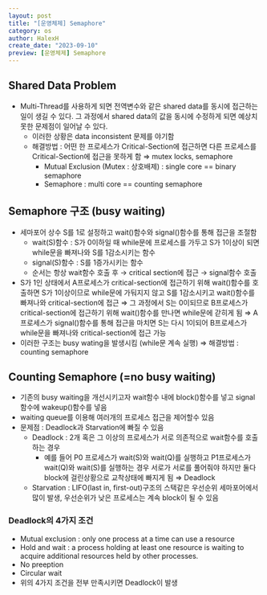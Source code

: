 ```yaml
---
layout: post
title: "[운영체제] Semaphore"
category: os
author: HalexH
create_date: "2023-09-10"
preview: [운영체제] Semaphore
---
```


## Shared Data Problem

- Multi-Thread를 사용하게 되면 전역변수와 같은 shared data를 동시에 접근하는 일이 생길 수 있다. 그 과정에서 shared data의 값을 동시에 수정하게 되면 예상치 못한 문제점이 일어날 수 있다.
    - 이러한 상황은 data inconsistent 문제를 야기함
    - 해결방법 : 어떤 한 프로세스가 Critical-Section에 접근하면 다른 프로세스를 Critical-Section에 접근을 못하게 함 ⇒ mutex locks, semaphore
        - Mutual Exclusion (Mutex : 상호배제) : single core == binary semaphore
        - Semaphore : multi core == counting semaphore

## Semaphore 구조 (busy waiting)

- 세마포어 상수 S를 1로 설정하고 wait()함수와 signal()함수를 통해 접근을 조절함
    - wait(S)함수 : S가 0이하일 때 while문에 프로세스를 가두고 S가 1이상이 되면 while문을 빠져나와 S를 1감소시키는 함수
    - signal(S)함수 : S를 1증가시키는 함수
    - 순서는 항상 wait함수 호출 후 → critical section에 접근 → signal함수 호출
- S가 1인 상태에서 A프로세스가 critical-section에 접근하기 위해 wait()함수를 호출하면 S가 1이상이므로 while문에 가둬지지 않고 S를 1감소시키고 wait()함수를 빠져나와 critical-section에 접근 ⇒ 그 과정에서 S는 0이되므로 B프로세스가 critical-section에 접근하기 위해 wait()함수를 만나면 while문에 갇히게 됨 ⇒ A프로세스가 signal()함수를 통해 접근을 마치면 S는 다시 1이되어 B프로세스가 while문을 빠져나와 critical-section에 접근 가능
- 이러한 구조는 busy wating을 발생시킴 (while문 계속 실행) ⇒ 해결방법 : counting semaphore

## Counting Semaphore (=no busy waiting)

- 기존의 busy waiting을 개선시키고자 wait함수 내에 block()함수를 넣고 signal함수에 wakeup()함수를 넣음
- waiting queue를 이용해 여러개의 프로세스 접근을 제어할수 있음
- 문제점 : Deadlock과 Starvation에 빠질 수 있음
    - Deadlock : 2개 혹은 그 이상의 프로세스가 서로 의존적으로 wait함수를 호출하는 경우
        - 예를 들어 P0 프로세스가 wait(S)와 wait(Q)를 실행하고 P1프로세스가 wait(Q)와 wait(S)를 실행하는 경우 서로가 서로를 풀어줘야 하지만 둘다 block에 걸린상황으로 교착상태에 빠지게 됨 ⇒ Deadlock
    - Starvation : LIFO(last in, first-out)구조의 스택같은 우선순위 세마포어에서 많이 발생, 우선순위가 낮은 프로세스는 계속 block이 될 수 있음

### Deadlock의 4가지 조건

- Mutual exclusion : only one process at a time can use a resource
- Hold and wait : a process holding at least one resource is waiting to acquire additional resources held by other processes.
- No preeption
- Circular wait
- 위의 4가지 조건을 전부 만족시키면 Deadlock이 발생
